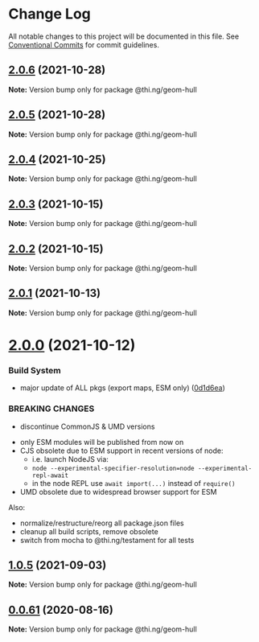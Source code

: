 # Change Log

All notable changes to this project will be documented in this file.
See [Conventional Commits](https://conventionalcommits.org) for commit guidelines.

## [2.0.6](https://github.com/thi-ng/umbrella/compare/@thi.ng/geom-hull@2.0.5...@thi.ng/geom-hull@2.0.6) (2021-10-28)

**Note:** Version bump only for package @thi.ng/geom-hull





## [2.0.5](https://github.com/thi-ng/umbrella/compare/@thi.ng/geom-hull@2.0.4...@thi.ng/geom-hull@2.0.5) (2021-10-28)

**Note:** Version bump only for package @thi.ng/geom-hull





## [2.0.4](https://github.com/thi-ng/umbrella/compare/@thi.ng/geom-hull@2.0.3...@thi.ng/geom-hull@2.0.4) (2021-10-25)

**Note:** Version bump only for package @thi.ng/geom-hull





## [2.0.3](https://github.com/thi-ng/umbrella/compare/@thi.ng/geom-hull@2.0.2...@thi.ng/geom-hull@2.0.3) (2021-10-15)

**Note:** Version bump only for package @thi.ng/geom-hull





## [2.0.2](https://github.com/thi-ng/umbrella/compare/@thi.ng/geom-hull@2.0.1...@thi.ng/geom-hull@2.0.2) (2021-10-15)

**Note:** Version bump only for package @thi.ng/geom-hull





## [2.0.1](https://github.com/thi-ng/umbrella/compare/@thi.ng/geom-hull@2.0.0...@thi.ng/geom-hull@2.0.1) (2021-10-13)

**Note:** Version bump only for package @thi.ng/geom-hull





# [2.0.0](https://github.com/thi-ng/umbrella/compare/@thi.ng/geom-hull@1.0.5...@thi.ng/geom-hull@2.0.0) (2021-10-12)


### Build System

* major update of ALL pkgs (export maps, ESM only) ([0d1d6ea](https://github.com/thi-ng/umbrella/commit/0d1d6ea9fab2a645d6c5f2bf2591459b939c09b6))


### BREAKING CHANGES

* discontinue CommonJS & UMD versions

- only ESM modules will be published from now on
- CJS obsolete due to ESM support in recent versions of node:
  - i.e. launch NodeJS via:
  - `node --experimental-specifier-resolution=node --experimental-repl-await`
  - in the node REPL use `await import(...)` instead of `require()`
- UMD obsolete due to widespread browser support for ESM

Also:
- normalize/restructure/reorg all package.json files
- cleanup all build scripts, remove obsolete
- switch from mocha to @thi.ng/testament for all tests






##  [1.0.5](https://github.com/thi-ng/umbrella/compare/@thi.ng/geom-hull@1.0.4...@thi.ng/geom-hull@1.0.5) (2021-09-03) 

**Note:** Version bump only for package @thi.ng/geom-hull 

##  [0.0.61](https://github.com/thi-ng/umbrella/compare/@thi.ng/geom-hull@0.0.60...@thi.ng/geom-hull@0.0.61) (2020-08-16) 

**Note:** Version bump only for package @thi.ng/geom-hull
